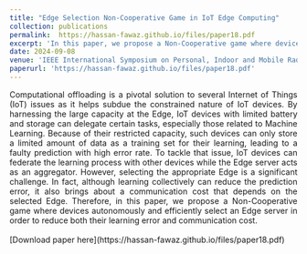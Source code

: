 ```yaml
---
title: "Edge Selection Non-Cooperative Game in IoT Edge Computing"
collection: publications
permalink:  https://hassan-fawaz.github.io/files/paper18.pdf
excerpt: 'In this paper, we propose a Non-Cooperative game where devices autonomously and efficiently select an Edge server in order to reduce both their learning error and communication cost.'
date: 2024-09-08
venue: 'IEEE International Symposium on Personal, Indoor and Mobile Radio Communications (PIMRC) '
paperurl: 'https://hassan-fawaz.github.io/files/paper18.pdf'
---
```

<div style="text-align: justify;">
Computational offloading is a pivotal solution to
several Internet of Things (IoT) issues as it helps subdue the
constrained nature of IoT devices. By harnessing the large capacity
at the Edge, IoT devices with limited battery and storage can delegate
certain tasks, especially those related to Machine Learning.
Because of their restricted capacity, such devices can only store a
limited amount of data as a training set for their learning, leading
to a faulty prediction with high error rate. To tackle that issue,
IoT devices can federate the learning process with other devices
while the Edge server acts as an aggregator. However, selecting
the appropriate Edge is a significant challenge. In fact, although
learning collectively can reduce the prediction error, it also brings
about a communication cost that depends on the selected Edge.
Therefore, in this paper, we propose a Non-Cooperative game
where devices autonomously and efficiently select an Edge server
in order to reduce both their learning error and communication
cost.
</div>
<br>
[Download paper here](https://hassan-fawaz.github.io/files/paper18.pdf)

